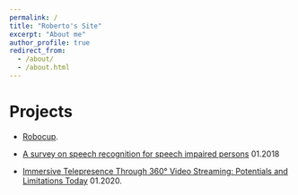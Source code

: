 ```yaml
---
permalink: /
title: "Roberto's Site"
excerpt: "About me"
author_profile: true
redirect_from: 
  - /about/
  - /about.html
---
```



Projects
======
- [Robocup](https://github.com/b-it-bots/mas_domestic_robotics).

- [A survey on speech recognition for speech impaired persons](https://www.researchgate.net/project/A-survey-on-speech-recognition-for-speech-impaired-persons) 01.2018

- [Immersive Telepresence Through 360° Video Streaming: Potentials and Limitations Today](https://www.researchgate.net/project/Immersive-Telepresence-Through-360-Video-Streaming-Potentials-and-Limitations-Today) 01.2020.